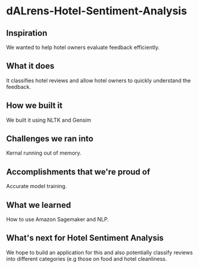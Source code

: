 # dALrens-Hotel-Sentiment-Analysis

## Inspiration
We wanted to help hotel owners evaluate feedback efficiently.
## What it does
It classifies hotel reviews and allow hotel owners to quickly understand the feedback.
## How we built it
We built it using NLTK and Gensim
## Challenges we ran into
Kernal running out of memory.
## Accomplishments that we're proud of
Accurate model training.
## What we learned
How to use Amazon Sagemaker and NLP.
## What's next for Hotel Sentiment Analysis
We hope to build an application for this and also potentially classify reviews into different categories (e.g those on food and hotel cleanliness.
